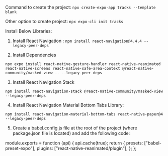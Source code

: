 Command to create the project: `npx create-expo-app tracks --template blank`

Other option to create project: `npx expo-cli init tracks`

Install Below Libraries:

1. Install React Navigation : `npm install react-navigation@4.4.4 --legacy-peer-deps`

2. Install Dependencies

`npx expo install react-native-gesture-handler react-native-reanimated react-native-screens react-native-safe-area-context @react-native-community/masked-view -- --legacy-peer-deps`

3. Install React Navigation Stack

`npm install react-navigation-stack @react-native-community/masked-view --legacy-peer-deps`

4. Install React Navigation Material Bottom Tabs Library:

`npm install react-navigation-material-bottom-tabs react-native-paper@4 --legacy-peer-deps`

5. Create a babel.config.js file at the root of the project (where package.json file is located) and add the following code:

module.exports = function (api) {
  api.cache(true);
  return {
    presets: ["babel-preset-expo"],
    plugins: ["react-native-reanimated/plugin"],
  };
};
